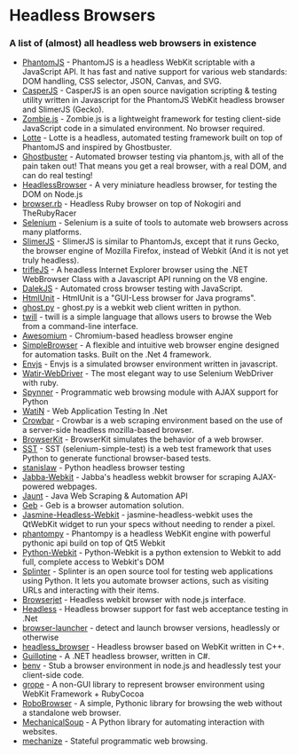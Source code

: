 Headless Browsers
================

### A list of (almost) all headless web browsers in existence

* [PhantomJS](http://phantomjs.org/) - PhantomJS is a headless WebKit scriptable with a JavaScript API. It has fast and native support for various web standards: DOM handling, CSS selector, JSON, Canvas, and SVG.
* [CasperJS](http://casperjs.org/) - CasperJS is an open source navigation scripting & testing utility written in Javascript for the PhantomJS WebKit headless browser and SlimerJS (Gecko).
* [Zombie.js](http://zombie.labnotes.org/) - Zombie.js is a lightweight framework for testing client-side JavaScript code in a simulated environment. No browser required.
* [Lotte](https://github.com/StanAngeloff/lotte) - Lotte is a headless, automated testing framework built on top of PhantomJS and inspired by Ghostbuster.
* [Ghostbuster](https://github.com/joshbuddy/ghostbuster) - Automated browser testing via phantom.js, with all of the pain taken out! That means you get a real browser, with a real DOM, and can do real testing!
* [HeadlessBrowser](https://github.com/clubajax/HeadlessBrowser) - A very miniature headless browser, for testing the DOM on Node.js
* [browser.rb](https://github.com/tmp8/browser-rb) - Headless Ruby browser on top of Nokogiri and TheRubyRacer
* [Selenium](http://seleniumhq.org) - Selenium is a suite of tools to automate web browsers across many platforms.
* [SlimerJS](http://slimerjs.org/) - SlimerJS is similar to PhantomJs, except that it runs Gecko, the browser engine of Mozilla Firefox, instead of Webkit (And it is not yet truly headless).
* [trifleJS](http://triflejs.org/) - A headless Internet Explorer browser using the .NET WebBrowser Class with a Javascript API running on the V8 engine.
* [DalekJS](http://dalekjs.com/) - Automated cross browser testing with JavaScript.
* [HtmlUnit](http://htmlunit.sourceforge.net/) - HtmlUnit is a "GUI-Less browser for Java programs". 
* [ghost.py](http://jeanphix.me/Ghost.py/) - ghost.py is a webkit web client written in python.
* [twill](http://twill.idyll.org/) - twill is a simple language that allows users to browse the Web from a command-line interface.
* [Awesomium](http://www.awesomium.com/) - Chromium-based headless browser engine
* [SimpleBrowser](https://github.com/axefrog/SimpleBrowser) - A flexible and intuitive web browser engine designed for automation tasks. Built on the .Net 4 framework.
* [Envjs](http://www.envjs.com/) - Envjs is a simulated browser environment written in javascript.
* [Watir-WebDriver](http://watirwebdriver.com/) -  The most elegant way to use Selenium WebDriver with ruby.
* [Spynner](https://github.com/makinacorpus/spynner) - Programmatic web browsing module with AJAX support for Python
* [WatiN](http://watin.org/) - Web Application Testing In .Net
* [Crowbar](http://simile.mit.edu/wiki/Crowbar) - Crowbar is a web scraping environment based on the use of a server-side headless mozilla-based browser.
* [BrowserKit](https://github.com/symfony/BrowserKit) - BrowserKit simulates the behavior of a web browser.
* [SST](http://testutils.org/sst/) - SST (selenium-simple-test) is a web test framework that uses Python to generate functional browser-based tests.
* [stanislaw](https://github.com/teddziuba/stanislaw) - Python headless browser testing
* [Jabba-Webkit](https://github.com/jabbalaci/Jabba-Webkit) - Jabba's headless webkit browser for scraping AJAX-powered webpages.
* [Jaunt](http://jaunt-api.com/) - Java Web Scraping & Automation API
* [Geb](http://www.gebish.org/) - Geb is a browser automation solution.
* [Jasmine-Headless-Webkit](http://johnbintz.github.io/jasmine-headless-webkit/) - jasmine-headless-webkit uses the QtWebKit widget to run your specs without needing to render a pixel.
* [phantompy](https://github.com/niwibe/phantompy) - Phantompy is a headless WebKit engine with powerful pythonic api build on top of Qt5 Webkit
* [Python-Webkit](http://www.gnu.org/software/pythonwebkit/) - Python-Webkit is a python extension to Webkit to add full, complete access
to Webkit's DOM
* [Splinter](http://splinter.cobrateam.info/) - Splinter is an open source tool for testing web applications using Python. It lets you automate browser actions, such as visiting URLs and interacting with their items.
* [Browserjet](https://github.com/briankircho/browserjet) - Headless webkit browser with node.js interface.
* [Headless](https://github.com/roryprimrose/Headless) - Headless browser support for fast web acceptance testing in .Net
* [browser-launcher](https://github.com/substack/browser-launcher) - detect and launch browser versions, headlessly or otherwise
* [headless_browser](https://github.com/alexandernst/headless_browser) - Headless browser based on WebKit written in C++.
* [Guillotine](https://github.com/yetanotherchris/Guillotine) - A .NET headless browser, written in C#.
* [benv](https://github.com/artsy/benv) - Stub a browser environment in node.js and headlessly test your client-side code.
* [grope](https://github.com/youpy/grope) - A non-GUI library to represent browser environment using WebKit Framework + RubyCocoa
* [RoboBrowser](https://github.com/jmcarp/robobrowser) - A simple, Pythonic library for browsing the web without a standalone web browser.
* [MechanicalSoup](https://github.com/hickford/MechanicalSoup) - A Python library for automating interaction with websites.
* [mechanize](http://wwwsearch.sourceforge.net/mechanize/) - Stateful programmatic web browsing.
